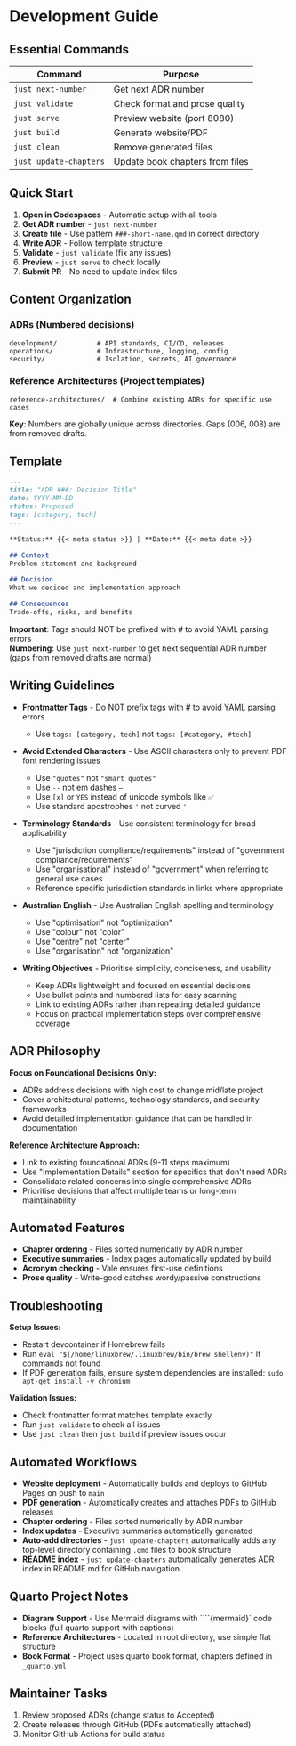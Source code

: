 # Development Guide

## Essential Commands

| Command | Purpose |
|---------|---------|
| `just next-number` | Get next ADR number |
| `just validate` | Check format and prose quality |
| `just serve` | Preview website (port 8080) |
| `just build` | Generate website/PDF |
| `just clean` | Remove generated files |
| `just update-chapters` | Update book chapters from files |

## Quick Start

1. **Open in Codespaces** - Automatic setup with all tools
2. **Get ADR number** - `just next-number`
3. **Create file** - Use pattern `###-short-name.qmd` in correct directory
4. **Write ADR** - Follow template structure
5. **Validate** - `just validate` (fix any issues)
6. **Preview** - `just serve` to check locally
7. **Submit PR** - No need to update index files

## Content Organization

### ADRs (Numbered decisions)

```text
development/          # API standards, CI/CD, releases
operations/           # Infrastructure, logging, config  
security/             # Isolation, secrets, AI governance
```

### Reference Architectures (Project templates)

```text
reference-architectures/  # Combine existing ADRs for specific use cases
```

**Key**: Numbers are globally unique across directories. Gaps (006, 008) are from removed drafts.

## Template

```markdown
---
title: "ADR ###: Decision Title"
date: YYYY-MM-DD
status: Proposed
tags: [category, tech]
---

**Status:** {{< meta status >}} | **Date:** {{< meta date >}}

## Context
Problem statement and background

## Decision
What we decided and implementation approach

## Consequences
Trade-offs, risks, and benefits
```

**Important**: Tags should NOT be prefixed with # to avoid YAML parsing errors  
**Numbering**: Use `just next-number` to get next sequential ADR number (gaps from removed drafts are normal)

## Writing Guidelines

- **Frontmatter Tags** - Do NOT prefix tags with # to avoid YAML parsing errors
  - Use `tags: [category, tech]` not `tags: [#category, #tech]`

- **Avoid Extended Characters** - Use ASCII characters only to prevent PDF font rendering issues
  - Use `"quotes"` not `"smart quotes"`
  - Use `--` not em dashes `—`
  - Use `[x]` or `YES` instead of unicode symbols like `✅`
  - Use standard apostrophes `'` not curved `'`

- **Terminology Standards** - Use consistent terminology for broad applicability
  - Use "jurisdiction compliance/requirements" instead of "government compliance/requirements"
  - Use "organisational" instead of "government" when referring to general use cases
  - Reference specific jurisdiction standards in links where appropriate

- **Australian English** - Use Australian English spelling and terminology
  - Use "optimisation" not "optimization"
  - Use "colour" not "color"
  - Use "centre" not "center"
  - Use "organisation" not "organization"

- **Writing Objectives** - Prioritise simplicity, conciseness, and usability
  - Keep ADRs lightweight and focused on essential decisions
  - Use bullet points and numbered lists for easy scanning
  - Link to existing ADRs rather than repeating detailed guidance
  - Focus on practical implementation steps over comprehensive coverage

## ADR Philosophy

**Focus on Foundational Decisions Only:**

- ADRs address decisions with high cost to change mid/late project
- Cover architectural patterns, technology standards, and security frameworks
- Avoid detailed implementation guidance that can be handled in documentation

**Reference Architecture Approach:**

- Link to existing foundational ADRs (9-11 steps maximum)
- Use "Implementation Details" section for specifics that don't need ADRs
- Consolidate related concerns into single comprehensive ADRs
- Prioritise decisions that affect multiple teams or long-term maintainability

## Automated Features

- **Chapter ordering** - Files sorted numerically by ADR number
- **Executive summaries** - Index pages automatically updated by build
- **Acronym checking** - Vale ensures first-use definitions
- **Prose quality** - Write-good catches wordy/passive constructions

## Troubleshooting

**Setup Issues:**

- Restart devcontainer if Homebrew fails
- Run `eval "$(/home/linuxbrew/.linuxbrew/bin/brew shellenv)"` if commands not found
- If PDF generation fails, ensure system dependencies are installed: `sudo apt-get install -y chromium`

**Validation Issues:**

- Check frontmatter format matches template exactly
- Run `just validate` to check all issues
- Use `just clean` then `just build` if preview issues occur

## Automated Workflows

- **Website deployment** - Automatically builds and deploys to GitHub Pages on push to `main`
- **PDF generation** - Automatically creates and attaches PDFs to GitHub releases
- **Chapter ordering** - Files sorted numerically by ADR number
- **Index updates** - Executive summaries automatically generated
- **Auto-add directories** - `just update-chapters` automatically adds any top-level directory containing `.qmd` files to book structure
- **README index** - `just update-chapters` automatically generates ADR index in README.md for GitHub navigation

## Quarto Project Notes

- **Diagram Support** - Use Mermaid diagrams with ````{mermaid}` code blocks (full quarto support with captions)
- **Reference Architectures** - Located in root directory, use simple flat structure
- **Book Format** - Project uses quarto book format, chapters defined in `_quarto.yml`

## Maintainer Tasks

1. Review proposed ADRs (change status to Accepted)
2. Create releases through GitHub (PDFs automatically attached)
3. Monitor GitHub Actions for build status

